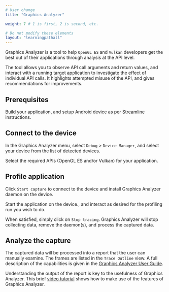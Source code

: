 ```yaml
---
# User change
title: "Graphics Analyzer"

weight: 7 # 1 is first, 2 is second, etc.

# Do not modify these elements
layout: "learningpathall"
---
```

Graphics Analyzer is a tool to help `OpenGL ES` and `Vulkan` developers get the best out of their applications through analysis at the API level.

The tool allows you to observe API call arguments and return values, and interact with a running target application to investigate the effect of individual API calls. It highlights attempted misuse of the API, and gives recommendations for improvements.

## Prerequisites

Build your application, and setup Android device as per [Streamline](../streamline) instructions.

## Connect to the device

In the Graphics Analyzer menu, select `Debug` > `Device Manager`, and select your device from the list of detected devices.

Select the required APIs (OpenGL ES and/or Vulkan) for your application.

## Profile application

Click `Start capture` to connect to the device and install Graphics Analyzer daemon on the device.

Start the application on the device., and interact as desired for the profiling run you wish to do.

When satisfied, simply click on `Stop tracing`. Graphics Analyzer will stop collecting data, remove the daemon(s), and process the captured data.

## Analyze the capture

The captured data will be processed into a report that the user can manually examine. The frames are listed in the `Trace Outline` view. A full description of the capabilities is given in the [Graphics Analyzer User Guide](https://developer.arm.com/documentation/101545/latest/The-Graphics-Analyzer-interface).

Understanding the output of the report is key to the usefulness of Graphics Analyzer. This brief [video tutorial](https://www.youtube.com/watch?v=6j68rtcTYRc) shows how to make use of the features of Graphics Analyzer.
